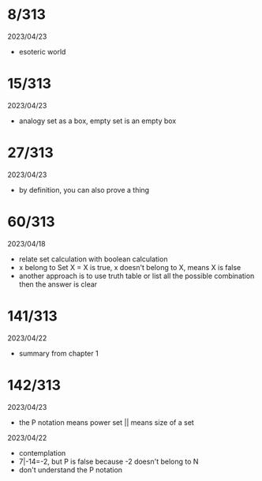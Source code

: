 # 8/313

2023/04/23

- esoteric world

# 15/313

2023/04/23

- analogy set as a box, empty set is an empty box

# 27/313

2023/04/23

- by definition, you can also prove a thing


# 60/313

2023/04/18

- relate set calculation with boolean calculation
- x belong to Set X = X is true, x doesn't belong to X, means X is false
- another approach is to use truth table or list all the possible combination then the answer is clear

# 141/313

2023/04/22

- summary from chapter 1


# 142/313

2023/04/23

- the P notation means power set || means size of a set

2023/04/22

- contemplation
- 7|-14=-2, but P is false because -2 doesn't belong to N
- don't understand the P notation
